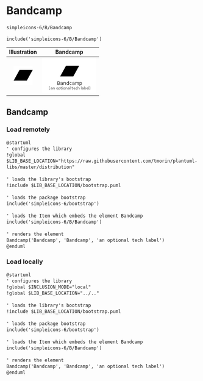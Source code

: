 # Bandcamp


```text
simpleicons-6/B/Bandcamp
```

```text
include('simpleicons-6/B/Bandcamp')
```



| Illustration | Bandcamp |
| :---: | :---: |
| ![illustration for Illustration](../../simpleicons-6/B/Bandcamp.png) | ![illustration for Bandcamp](../../simpleicons-6/B/Bandcamp.Local.png) |




## Bandcamp

### Load remotely
```plantuml
@startuml
' configures the library
!global $LIB_BASE_LOCATION="https://raw.githubusercontent.com/tmorin/plantuml-libs/master/distribution"

' loads the library's bootstrap
!include $LIB_BASE_LOCATION/bootstrap.puml

' loads the package bootstrap
include('simpleicons-6/bootstrap')

' loads the Item which embeds the element Bandcamp
include('simpleicons-6/B/Bandcamp')

' renders the element
Bandcamp('Bandcamp', 'Bandcamp', 'an optional tech label')
@enduml
```

### Load locally
```plantuml
@startuml
' configures the library
!global $INCLUSION_MODE="local"
!global $LIB_BASE_LOCATION="../.."

' loads the library's bootstrap
!include $LIB_BASE_LOCATION/bootstrap.puml

' loads the package bootstrap
include('simpleicons-6/bootstrap')

' loads the Item which embeds the element Bandcamp
include('simpleicons-6/B/Bandcamp')

' renders the element
Bandcamp('Bandcamp', 'Bandcamp', 'an optional tech label')
@enduml
```

